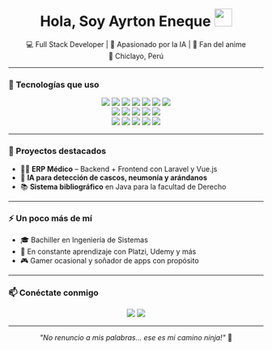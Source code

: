 <h1 align="center"><b>Hola, Soy Ayrton Eneque </b><img src="https://media.giphy.com/media/hvRJCLFzcasrR4ia7z/giphy.gif" width="35"></h1>

<p align="center">
  💻 Full Stack Developer | 🧠 Apasionado por la IA | 🍥 Fan del anime <br/>
  📍 Chiclayo, Perú
</p>

---

### 🧰 Tecnologías que uso

<p align="center">
  <img src="https://img.shields.io/badge/-HTML5-E34F26?logo=html5&logoColor=white" />
  <img src="https://img.shields.io/badge/-CSS3-1572B6?logo=css3&logoColor=white" />
  <img src="https://img.shields.io/badge/-JavaScript-F7DF1E?logo=javascript&logoColor=black" />
  <img src="https://img.shields.io/badge/-Vue.js-4FC08D?logo=vue.js&logoColor=white" />
  <img src="https://img.shields.io/badge/-Bootstrap-7952B3?logo=bootstrap&logoColor=white" />
  <img src="https://img.shields.io/badge/-TailwindCSS-38B2AC?logo=tailwind-css&logoColor=white" />
  <img src="https://img.shields.io/badge/-Sass-CC6699?logo=sass&logoColor=white" />
  <br/>
  <img src="https://img.shields.io/badge/-PHP-777BB4?logo=php&logoColor=white" />
  <img src="https://img.shields.io/badge/-Laravel-F55247?logo=laravel&logoColor=white" />
  <img src="https://img.shields.io/badge/-Python-3776AB?logo=python&logoColor=white" />
  <img src="https://img.shields.io/badge/-Django-092E20?logo=django&logoColor=white" />
  <img src="https://img.shields.io/badge/-Java-007396?logo=java&logoColor=white" />
  <br/>
  <img src="https://img.shields.io/badge/-MySQL-4479A1?logo=mysql&logoColor=white" />
  <img src="https://img.shields.io/badge/-Git-F05032?logo=git&logoColor=white" />
  <img src="https://img.shields.io/badge/-Bitbucket-0052CC?logo=bitbucket&logoColor=white" />
  <img src="https://img.shields.io/badge/-Postman-FF6C37?logo=postman&logoColor=white" />
  <img src="https://img.shields.io/badge/-Jira-0052CC?logo=jira&logoColor=white" />
</p>

---

### 🚀 Proyectos destacados

- 👨‍⚕️ **ERP Médico** – Backend + Frontend con Laravel y Vue.js
- 🤖 **IA para detección de cascos, neumonía y arándanos**
- 📚 **Sistema bibliográfico** en Java para la facultad de Derecho

---

### ⚡ Un poco más de mí

- 🎓 Bachiller en Ingeniería de Sistemas
- 🧠 En constante aprendizaje con Platzi, Udemy y más  
- 🎮 Gamer ocasional y soñador de apps con propósito

---

### 📫 Conéctate conmigo

<p align="center">
  <a href="mailto:ayrtoneneque@gmail.com"><img src="https://img.shields.io/badge/-Gmail-D14836?logo=gmail&logoColor=white" /></a>
  <a href="https://www.linkedin.com/in/elvis-eneque-898643199/"><img src="https://img.shields.io/badge/-LinkedIn-0A66C2?logo=linkedin&logoColor=white" /></a>
</p>

---

<p align="center">
  <i>"No renuncio a mis palabras... ese es mi camino ninja!"</i> 🍃
</p>

